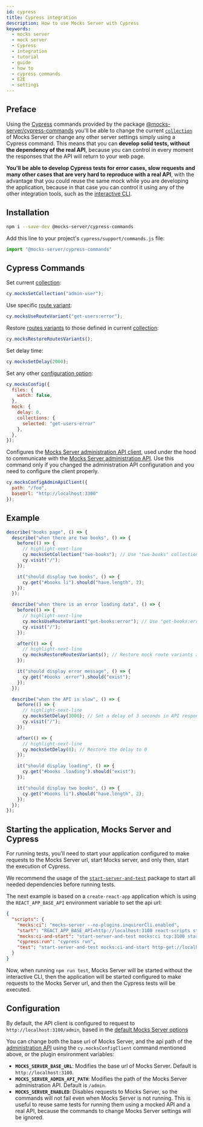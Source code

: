 ```yaml
---
id: cypress
title: Cypress integration
description: How to use Mocks Server with Cypress
keywords:
  - mocks server
  - mock server
  - Cypress
  - integration
  - tutorial
  - guide
  - how to
  - cypress commands
  - E2E
  - settings
---
```


## Preface

Using the [Cypress](https://www.cypress.io/) commands provided by the package [@mocks-server/cypress-commands](http://npmjs.com/package/@mocks-server/cypress-commands) you'll be able to change the current [`collection`](usage/collections.md) of Mocks Server or change any other server settings simply using a Cypress command. This means that you can __develop solid tests, without the dependency of the real API__, because you can control in every moment the responses that the API will return to your web page.

__You'll be able to develop Cypress tests for error cases, slow requests and many other cases that are very hard to reproduce with a real API__, with the advantage that you could reuse the same mock while you are developing the application, because in that case you can control it using any of the other integration tools, such as the [interactive CLI](integrations/command-line.md).

## Installation

```bash
npm i --save-dev @mocks-server/cypress-commands
```

Add this line to your project's `cypress/support/commands.js` file:

```js
import "@mocks-server/cypress-commands"
```

## Cypress Commands

Set current [collection](usage/collections.md):

```js
cy.mocksSetCollection("admin-user");
```

Use specific [route variant](usage/routes.md):

```js
cy.mocksUseRouteVariant("get-users:error");
```

Restore [routes variants](usage/routes.md) to those defined in current [collection](usage/collections.md):

```js
cy.mocksRestoreRoutesVariants();
```

Set delay time:

```js
cy.mocksSetDelay(2000);
```

Set any other [configuration option](configuration/options.md):

```js
cy.mocksConfig({
  files: {
    watch: false,
  },
  mock: {
    delay: 0,
    collections: {
      selected: "get-users-error"
    },
  },
});
```

Configures the [Mocks Server administration API client](https://github.com/mocks-server/main/tree/master/packages/admin-api-client/README.md), used under the hood to communicate with the [Mocks Server administration API](integrations/rest-api.md). Use this command only if you changed the administration API configuration and you need to configure the client properly.

```js
cy.mocksConfigAdminApiClient({
  path: "/foo",
  baseUrl: "http://localhost:3300"
});
```

## Example

```js
describe("books page", () => {
  describe("when there are two books", () => {
    before(() => {
      // highlight-next-line
      cy.mocksSetCollection("two-books"); // Use "two-books" collection
      cy.visit("/");
    });

    it("should display two books", () => {
      cy.get("#books li").should("have.length", 2);
    });
  });

  describe("when there is an error loading data", () => {
    before(() => {
      // highlight-next-line
      cy.mocksUseRouteVariant("get-books:error"); // Use "get-books:error" route variant
      cy.visit("/");
    });

    after(() => {
      // highlight-next-line
      cy.mocksRestoreRoutesVariants(); // Restore mock route variants after the test
    });

    it("should display error message", () => {
      cy.get("#books .error").should("exist");
    });
  });

  describe("when the API is slow", () => {
    before(() => {
      // highlight-next-line
      cy.mocksSetDelay(3000); // Set a delay of 3 seconds in API responses
      cy.visit("/");
    });

    after(() => {
      // highlight-next-line
      cy.mocksSetDelay(0); // Restore the delay to 0
    });

    it("should display loading", () => {
      cy.get("#books .loading").should("exist");
    });

    it("should display two books", () => {
      cy.get("#books li").should("have.length", 2);
    });
  });
});

```

## Starting the application, Mocks Server and Cypress

For running tests, you'll need to start your application configured to make requests to the Mocks Server url, start Mocks server, and only then, start the execution of Cypress.

We recommend the usage of the [`start-server-and-test`](https://github.com/bahmutov/start-server-and-test) package to start all needed dependencies before running tests.

The next example is based on a `create-react-app` application which is using the `REACT_APP_BASE_API` environment variable to set the api url:

```json
{
  "scripts": {
    "mocks:ci": "mocks-server --no-plugins.inquirerCli.enabled",
    "start": "REACT_APP_BASE_API=http://localhost:3100 react-scripts start",
    "mocks:ci-and-start": "start-server-and-test mocks:ci tcp:3100 start",
    "cypress:run": "cypress run",
    "test": "start-server-and-test mocks:ci-and-start http-get://localhost:3000 cypress:run",
  }
}
```

Now, when running `npm run test`, Mocks Server will be started without the interactive CLI, then the application will be started configured to make requests to the Mocks Server url, and then the Cypress tests will be executed.

## Configuration

By default, the API client is configured to request to `http://localhost:3100/admin`, based in the [default Mocks Server options](configuration/options.md)

You can change both the base url of Mocks Server, and the api path of the [administration API](integrations/rest-api.md) using the `cy.mocksConfigClient` command mentioned above, or the plugin environment variables:

* __`MOCKS_SERVER_BASE_URL`__: Modifies the base url of Mocks Server. Default is `http://localhost:3100`.
* __`MOCKS_SERVER_ADMIN_API_PATH`__: Modifies the path of the Mocks Server administration API. Default is `/admin`.
* __`MOCKS_SERVER_ENABLED`__: Disables requests to Mocks Server, so the commands will not fail even when Mocks Server is not running. This is useful to reuse same tests for running them using a mocked API and a real API, because the commands to change Mocks Server settings will be ignored.
